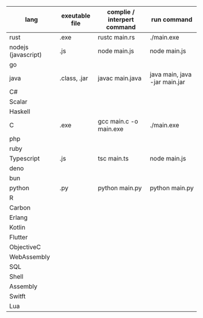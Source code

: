 | lang                | exeutable file | complie / interpert command | run command                   |
| ------------------- | -------------- | --------------------------- | ----------------------------- |
| rust                | .exe           | rustc main.rs               | ./main.exe                    |
| nodejs (javascript) | .js            | node main.js                | node main.js                  |
| go                  |                |                             |                               |
| java                | .class, .jar   | javac main.java             | java main, java -jar main.jar |
| C#                  |                |                             |                               |
| Scalar              |                |                             |                               |
| Haskell             |                |                             |                               |
| C                   | .exe           | gcc main.c -o main.exe      | ./main.exe                    |
| php                 |                |                             |                               |
| ruby                |                |                             |                               |
| Typescript          | .js            | tsc main.ts                 | node main.js                  |
| deno                |                |                             |                               |
| bun                 |                |                             |                               |
| python              | .py            | python main.py              | python main.py                |
| R                   |                |                             |                               |
| Carbon              |                |                             |                               |
| Erlang              |                |                             |                               |
| Kotlin              |                |                             |                               |
| Flutter             |                |                             |                               |
| ObjectiveC          |                |                             |                               |
| WebAssembly         |                |                             |                               |
| SQL                 |                |                             |                               |
| Shell               |                |                             |                               |
| Assembly            |                |                             |                               |
| Switft              |                |                             |                               |
| Lua                 |                |                             |                               |